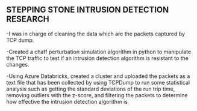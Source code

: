 ## STEPPING STONE INTRUSION DETECTION RESEARCH
-I was in charge of cleaning the data which are the packets captured by TCP dump.

-Created a chaff perturbation simulation algorithm in python to manipulate the TCP traffic to test if an intrusion
detection algorithm is resistant to the changes.

-Using Azure Databricks, created a cluster and uploaded the packets as a text file that has been collected by using
TCPDump to run some statistical analysis such as getting the standard deviations of the run trip time, removing
outliers with the z-score, and filtering the packets to determine how effective the intrusion detection algorithm is
